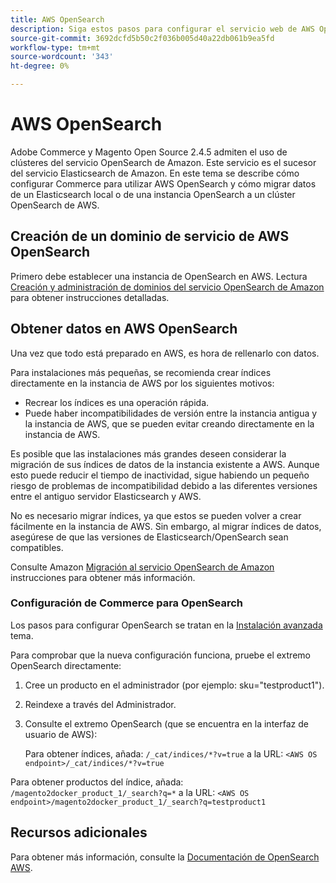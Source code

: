 ```yaml
---
title: AWS OpenSearch
description: Siga estos pasos para configurar el servicio web de AWS OpenSearch para instalaciones locales de Adobe Commerce y Magento Open Source.
source-git-commit: 3692dcfd5b50c2f036b005d40a22db061b9ea5fd
workflow-type: tm+mt
source-wordcount: '343'
ht-degree: 0%

---
```



# AWS OpenSearch

Adobe Commerce y Magento Open Source 2.4.5 admiten el uso de clústeres del servicio OpenSearch de Amazon. Este servicio es el sucesor del servicio Elasticsearch de Amazon. En este tema se describe cómo configurar Commerce para utilizar AWS OpenSearch y cómo migrar datos de un Elasticsearch local o de una instancia OpenSearch a un clúster OpenSearch de AWS.

## Creación de un dominio de servicio de AWS OpenSearch

Primero debe establecer una instancia de OpenSearch en AWS.
Lectura [Creación y administración de dominios del servicio OpenSearch de Amazon](https://docs.aws.amazon.com/opensearch-service/latest/developerguide/createupdatedomains.html) para obtener instrucciones detalladas.

## Obtener datos en AWS OpenSearch

Una vez que todo está preparado en AWS, es hora de rellenarlo con datos.

Para instalaciones más pequeñas, se recomienda crear índices directamente en la instancia de AWS por los siguientes motivos:

* Recrear los índices es una operación rápida.
* Puede haber incompatibilidades de versión entre la instancia antigua y la instancia de AWS, que se pueden evitar creando directamente en la instancia de AWS.

Es posible que las instalaciones más grandes deseen considerar la migración de sus índices de datos de la instancia existente a AWS. Aunque esto puede reducir el tiempo de inactividad, sigue habiendo un pequeño riesgo de problemas de incompatibilidad debido a las diferentes versiones entre el antiguo servidor Elasticsearch y AWS.

No es necesario migrar índices, ya que estos se pueden volver a crear fácilmente en la instancia de AWS.
Sin embargo, al migrar índices de datos, asegúrese de que las versiones de Elasticsearch/OpenSearch sean compatibles.

Consulte Amazon [Migración al servicio OpenSearch de Amazon](https://docs.aws.amazon.com/opensearch-service/latest/developerguide/migration.html) instrucciones para obtener más información.

### Configuración de Commerce para OpenSearch

Los pasos para configurar OpenSearch se tratan en la [Instalación avanzada](../../advanced.md) tema.

Para comprobar que la nueva configuración funciona, pruebe el extremo OpenSearch directamente:

1. Cree un producto en el administrador (por ejemplo: sku=&quot;testproduct1&quot;).
1. Reindexe a través del Administrador.
1. Consulte el extremo OpenSearch (que se encuentra en la interfaz de usuario de AWS):

   Para obtener índices, añada: `/_cat/indices/*?v=true` a la URL:
   `<AWS OS endpoint>/_cat/indices/*?v=true`

Para obtener productos del índice, añada: `/magento2docker_product_1/_search?q=*` a la URL:
`<AWS OS endpoint>/magento2docker_product_1/_search?q=testproduct1`

## Recursos adicionales

Para obtener más información, consulte la [Documentación de OpenSearch AWS](https://docs.aws.amazon.com/opensearch-service/index.html).
